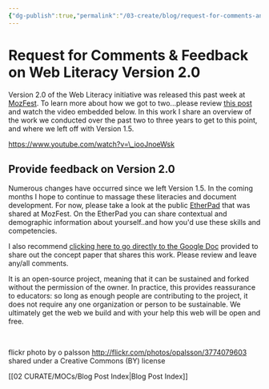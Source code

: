 ```yaml
---
{"dg-publish":true,"permalink":"/03-create/blog/request-for-comments-and-feedback-on-web-literacy-version-2-0/","title":"Request for Comments & Feedback on Web Literacy Version 2.0","tags":["mozilla","webliteracy"]}
---
```


# Request for Comments & Feedback on Web Literacy Version 2.0

Version 2.0 of the Web Literacy initiative was released this past week at [MozFest](https://2015.mozillafestival.org/). To learn more about how we got to two...please review [this post](http://wiobyrne.com/webliteracy/) and watch the video embedded below. In this work I share an overview of the work we conducted over the past two to three years to get to this point, and where we left off with Version 1.5.

https://www.youtube.com/watch?v=\_iooJnoeWsk

## Provide feedback on Version 2.0

Numerous changes have occurred since we left Version 1.5. In the coming months I hope to continue to massage these literacies and document development. For now, please take a look at the public [EtherPad](https://public.etherpad-mozilla.org/p/Mozfest2015WebLit2.0feedback) that was shared at MozFest. On the EtherPad you can share contextual and demographic information about yourself..and how you'd use these skills and competencies.

I also recommend [clicking here to go directly to the Google Doc](https://docs.google.com/document/d/1QyD6BiiIHV4weoSPvEQoG2TahLVjHrwX-oFeDL5fBGU/edit) provided to share out the concept paper that shares this work. Please review and leave any/all comments.

It is an open-source project, meaning that it can be sustained and forked without the permission of the owner. In practice, this provides reassurance to educators: so long as enough people are contributing to the project, it does not require any one organization or person to be sustainable. We ultimately get the web we build and with your help this web will be open and free.

 

flickr photo by o palsson http://flickr.com/photos/opalsson/3774079603 shared under a Creative Commons (BY) license

[[02 CURATE/MOCs/Blog Post Index\|Blog Post Index]]